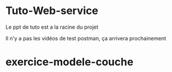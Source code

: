 # Tuto-Web-service


Le ppt de tuto est a la racine du projet

Il n'y a pas les vidéos de test postman, ça arrivera prochainement
# exercice-modele-couche
